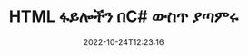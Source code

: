 ---
############################# Static ############################
layout: "auto-gen-merger"
date: 2022-10-24T12:23:16
draft: false
otherformats: mht mhtml odp ods odt one otp ott pdf pps ppsx ppt pptx rtf tex vdx

############################# Head ############################
head_title: "HTML ፋይሎችን በC# | ያጣምሩ HTML ውህደት"
head_description: "C# .NET ሰነዶች ውህደት ኤፒአይን በመጠቀም ብዙ HTML ፋይሎችን ወደ አንድ ፋይል ያዋህዱ። የተወሰኑ ገጾችን ወይም ገጾችን ከተለያዩ ሰነዶች እስከ አንድ ሰነድ ያጣምሩ።"

############################# Header ############################
title: "HTML ፋይሎችን በC# ውስጥ ያጣምሩ"
description: "HTMLን ከጥቂት የ.NET ኮድ መስመሮች ጋር ያጣምሩ።"
bg_image: "https://cms.admin.containerize.com/templates/aspose/App_Themes/V3/images/bg/header1.png"
bg_overlay: false
button:
    enable: true
    icon: "fas fa-arrow-down"
    label: "ነጻ ሙከራ ያውርዱ"
    link: "https://downloads.groupdocs.com/merger/net"

############################# SubMenu ############################
submenu:
    enable: true

    left:
        img_alt: "GroupDocs.Merger for .NET"
        image: "https://cms.admin.containerize.com/templates/groupdocs/images/product-logos/90x90-noborder/groupdocs-merger-net.png"
        product: "GroupDocs.Merger"
        platform: ".NET"

    middle:
        button:

            # button loop
            - link: "https://apireference.groupdocs.com/merger/net"
              text: "የኤፒአይ ማጣቀሻ"

            # button loop
            - link: "https://github.com/groupdocs-merger"
              text: "የኮድ ምሳሌዎች"

            # button loop
            - link: "https://products.groupdocs.app/merger/family"
              text: "የቀጥታ ማሳያዎች"

            # button loop
            - link: "https://purchase.groupdocs.com/pricing/merger/net"
              text: "የዋጋ አሰጣጥ"

    right:
        link_download: "https://downloads.groupdocs.com/merger"
        link_learn: "https://docs.groupdocs.com/merger/net"
        link_buy: "https://purchase.groupdocs.com"

############################# About ############################
about:
    enable: true
    title: "ስለ GroupDocs.Merger for .NET ኤፒአይ"
    content: |
        [GroupDocs.Merger for .NET](/am/merger/net/) በርካታ ፒዲኤፍ፣ ማይክሮሶፍት ኦፊስ (Word፣ Excel፣ PowerPoint፣ OneNote)፣ OpenDocument፣ HTML፣ ምስሎች እና ለማጣመር ምቹ መፍትሄ ይሰጣል። ብዙ ሌሎች ሰነዶች በ.NET መተግበሪያዎች ውስጥ ወደ አንድ ፋይል። GroupDocs.Merger HTML ሰነዶችን ለማጣመር ስለተፈቀደልዎት ብዙ ጥረትን ይቆጥብልዎታል - ምንም የሶስተኛ ወገን ሶፍትዌር፣ ዴስክቶፕ መተግበሪያዎች ወይም ተሰኪዎች መጫን አያስፈልግም። አሁን ጊዜዎን ማባከን እና ፋይሎችን በእጅ ማዋሃድ አስፈላጊ አይደለም! የቡድን ሰነዶች ተልእኮ ምርጡን ጥራት ያለው ማቅረብ እና የሰነድ ማቀነባበሪያ የስራ ሂደቶችን ቀላል ማድረግ ነው።
        
        GroupDocs.Merger API የፋይል ማጣመር ባህሪያትን ለሚፈልጉ የድርጅት መፍትሄዎች ትክክለኛ ምርጫ ነው። እነዚህ ኤፒአይዎች በሁሉም ዋና ስርዓተ ክወናዎች እና መድረኮች .NET Framework, .NET Standard, .NET Core, Monoን ጨምሮ በደንብ ይደገፋሉ።

############################# Steps ############################
steps:
    enable: true
    title_left: "በርካታ HTML ፋይሎችን እንዴት ማጣመር እንደሚቻል"
    content_left: |
        [GroupDocs.Merger for .NET](/am/merger/net/) ለ.NET ገንቢዎች ሁለት ወይም ከዚያ በላይ HTML ፋይሎችን በመተግበር በመተግበሪያዎቻቸው ውስጥ ማጣመር ቀላል ያደርገዋል። ጥቂት ቀላል ደረጃዎች.
        
        * አዲስ የ ** ውህደት *** ይፍጠሩ እና የምንጭ ሰነድ መንገድን እንደ ግንበኛ መለኪያ ይለፉ።
        * ወደ ** ውህደት *** ክፍል ይደውሉ እና የሁለተኛውን የምንጭ ሰነድ መንገድ ይለፉ።
        * የተዋሃደውን ሰነድ ለማስቀመጥ ወደ **ውህደት** ክፍል ይደውሉ።

    title_right: "የስርዓት መስፈርቶች"
    content_right: |
        GroupDocs.Merger for .NET ኤፒአይዎች በሁሉም ዋና መድረኮች እና ስርዓተ ክወናዎች ላይ ይደገፋሉ። ከዚህ በታች ያለውን ኮድ ከመተግበሩ በፊት፣ እባክዎ በስርዓትዎ ላይ የሚከተሉት ቅድመ ሁኔታዎች እንዳሉዎት ያረጋግጡ።

        * ስርዓተ ክወናዎች-ማይክሮሶፍት ዊንዶውስ ፣ ሊኑክስ ፣ ማክኦኤስ
        * የልማት አካባቢ፡ Visual Studio, Xamarin, MonoDevelop
        * ማዕቀፎች: .NET Framework, .NET Standard, .NET Core, Mono
        * የቅርብ ጊዜውን የGroupDocs.Merger for .NET ስሪት ከ[NuGet](https://www.nuget.org/packages/groupdocs.merger) ያውርዱ
         
    code: |
     {{% merger/additional-styles %}}
     {{< merger/code-merger title="የC# ምሳሌ ኮድን በመጠቀም HTML ፋይሎችን እንዴት ማጣመር እንደሚቻል">}}

        ```csharp    
        // GroupDocs.Merger API በመጠቀም HTML ፋይሎችን ያጣምሩ
        // የፈጣን ውህደት ከግቤት HTML ሰነድ ጋር
        using (Merger merger = new Merger("input1.html"))
          {
            // የመቀላቀል ዘዴን ይደውሉ የውህደት ክፍል ምሳሌ እና የሁለተኛ ምንጭ ሰነድ መንገድን ያስተላልፉ
            merger.Join("input2.html");
    
            // የተዋሃደ ሰነድ ለማስቀመጥ የመዋህድ ክፍል ምሳሌ አስቀምጥ ዘዴን ይደውሉ
            merger.Save("merged-file.html");
          }
        ```
     {{< /merger/code-merger >}}

############################# Demos ############################
demos:
    enable: true
    title: "የቀጥታ ማሳያዎች - ሰነዶችን ለማጣመር የመስመር ላይ መተግበሪያ"
    content: |
       የ[GroupDocs.Merger Live Demos](https://products.groupdocs.app/merger/family) ድር ጣቢያን በመጎብኘት አሁን ከአንድ በላይ HTML ፋይሎችን ያጣምሩ።
       የቀጥታ ማሳያው የሚከተሉት ጥቅሞች አሉት።
        
############################# About Formats ############################
about_formats:
    enable: true

############################# More Formats ############################
more_formats:
    enable: true
    title: "ሌሎች የሰነድ ቅርጸቶችን በማዋሃድ ላይ"
    content: |
        .NET ሰነዶች ለፋይል ቅርጸቶች እና ምስሎች ኤፒአይ ይዋሃዳሉ። ከታች እንደተገለጸው አንዳንድ ታዋቂ የሰነድ ቅርጸቶችን በአንድ ላይ ያጣምሩ።

############################# Back to top ###############################
back_to_top:
    enable: true
---